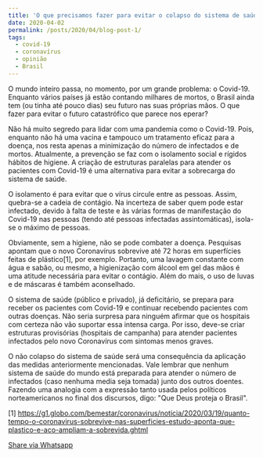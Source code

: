 ```yaml
---
title: 'O que precisamos fazer para evitar o colapso do sistema de saúde? '
date: 2020-04-02
permalink: /posts/2020/04/blog-post-1/
tags:
  - covid-19
  - coronavírus
  - opinião
  - Brasil
---
```


O mundo inteiro passa, no momento, por um grande problema: o Covid-19. Enquanto vários países já estão contando milhares de mortos, o Brasil ainda tem (ou tinha até pouco dias) seu futuro nas suas próprias mãos. O que fazer para evitar o futuro catastrófico que parece nos eperar?

Não há muito segredo para lidar com uma pandemia como o Covid-19. Pois, enquanto não há uma vacina e tampouco um tratamento eficaz para a doença, nos resta apenas a minimização do número de infectados e de mortos. Atualmente, a prevenção se faz com o isolamento social e rígidos hábitos de higiene. A criação de estruturas paralelas para atender os pacientes com Covid-19 é uma alternativa para evitar a sobrecarga do sistema de saúde.

O isolamento é para evitar que o vírus circule entre as pessoas. Assim, quebra-se a cadeia de contágio. Na incerteza de saber quem pode estar infectado, devido à falta de teste e às várias formas de manifestação do Covid-19 nas pessoas (tendo até pessoas infectadas assintomáticas), isola-se o máximo de pessoas.

Obviamente, sem a higiene, não se pode combater a doença. Pesquisas apontam que o novo Coronavírus sobrevive até 72 horas em superfícies feitas de plástico[1], por exemplo. Portanto, uma lavagem constante com água e sabão, ou mesmo, a higienização com álcool em gel das mãos é uma atitude necessária para evitar o contágio. Além do mais, o uso de luvas e de máscaras é também aconselhado.

O sistema de saúde (público e privado), já deficitário, se prepara para receber os pacientes com Covid-19 e continuar recebendo pacientes com outras doenças. Não seria surpresa para ninguém afirmar que os hospitais com certeza não vão suportar essa intensa carga. Por isso, deve-se criar estruturas provisórias (hospitais de campanha) para atender pacientes infectados pelo novo Coronavírus com sintomas menos graves.

O não colapso do sistema de saúde será uma consequência da aplicação das medidas anteriormente mencionadas. Vale lembrar que nenhum sistema de saúde do mundo está preparada para atender o número de infectados (caso nenhuma media seja tomada) junto dos outros doentes. Fazendo uma analogia com a expressão tanto usada pelos políticos norteamericanos no final dos discursos, digo: "Que Deus proteja o Brasil".

[1] https://g1.globo.com/bemestar/coronavirus/noticia/2020/03/19/quanto-tempo-o-coronavirus-sobrevive-nas-superficies-estudo-aponta-que-plastico-e-aco-ampliam-a-sobrevida.ghtml

<a href="whatsapp://send?text=<<https://haddoulagalbert.github.io/posts/2020/04/blog-post-1/>>" data-action="share/whatsapp/share">Share via Whatsapp</a>
